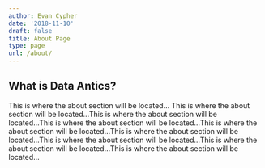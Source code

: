 ```yaml
---
author: Evan Cypher
date: '2018-11-10'
draft: false
title: About Page
type: page
url: /about/
---
```


## What is Data Antics?

  This is where the about section will be located... This is where the about section will be located...This is where the about section will be located...This is where the about section will be located...This is where the about section will be located...This is where the about section will be located...This is where the about section will be located...This is where the about section will be located...This is where the about section will be located...
